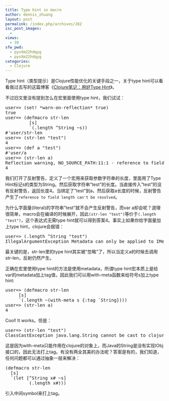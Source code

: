 ```yaml
---
title: Type hint in macro
author: dennis_zhuang
layout: post
permalink: /index.php/archives/282
isc_post_images:
  - 
views:
  - 39
sfw_pwd:
  - pyvXm22hdqyg
  - pyvXm22hdqyg
categories:
  - Clojure
---
```

<div id="post-entry-excerpt-282" class="entry-part">
  <p>
    Type hint（类型提示）是Clojure性能优化的关键手段之一，关于type hint可以看看我过去写的这篇博客《<a href="http://www.blogjava.net/killme2008/archive/2012/07/10/382738.html">Clojure笔记：用好Type Hint</a>》。
  </p>
  
  <p>
    不过旧文里没有提到怎么在宏里面使用type hint，我们试试：
  </p>
  
  <pre class="brush: clojure; notranslate">user=&gt; (set! *warn-on-reflection* true)
true
user=&gt; (defmacro str-len
         [s]
         `(.length ^String ~s))
#'user/str-len
user=&gt; (str-len "test")
4
user=&gt; (def a "test")
#'user/a
user=&gt; (str-len a)
Reflection warning, NO_SOURCE_PATH:11:1 - reference to field length can't be resolved.
4
</pre>
  
  <p>
    我们打开了反射警告，定义了一个宏用来获取参数字符串的长度，里面用了Type Hint标记s的类型为String。然后获取字符串&#8221;test&#8221;的长度。当直接传入&#8221;test&#8221;的没有反射警告，返回长度4。当绑定了&#8221;test&#8221;到a，然后获取a长度的时候，反射警告产生了<code>reference to field length can't be resolved</code>。
  </p>
  
  <p>
    为什么字面量(literal)的字符串&#8221;test&#8221;就不会产生反射警告，而var a却会呢？道理很简单，macro会在编译的时候展开，因此<code>(str-len "test")</code>等价于<code>(.length "test")</code>，这个表达式无需type hint就可以得到答案4。事实上如果你给字面量加上type hint，clojure会报错：
  </p>
  
  <pre class="brush: clojure; notranslate">user=&gt; (.length ^String "test")
IllegalArgumentException Metadata can only be applied to IMetas....
</pre>
  
  <p>
    最关键的是，str-len里的type hint其实被“忽略”了，所以当定义a的时候去调用str-len，反射仍然产生。
  </p>
  
  <p>
    正确在宏里使用type hint的方法是使用metadata，所谓type hint宏本质上是给var的metadata加上tag值，因此我们可以用with-meta函数来给符号s加上type hint:
  </p>
  
  <pre class="brush: clojure; notranslate">user=&gt; (defmacro str-len
     [s]
     `(.length ~(with-meta s {:tag `String})))
user=&gt; (str-len a)
4
</pre>
  
  <p>
    Cool! It works。但是：
  </p>
  
  <pre class="brush: clojure; notranslate">user=&gt; (str-len "test")
ClassCastException java.lang.String cannot be cast to clojure.lang.IObj
</pre>
  
  <p>
    这是因为with-meta只能作用在clojure的对象上，而Java的String是没有实现IObj接口的，因此无法打上tag。有没有两全其美的办法呢？答案是有的，我们知道，任何问题都可以通过抽象一层来解决：
  </p>
  
  <pre class="brush: clojure; notranslate">(defmacro str-len
  [s]
  `(let [^String x# ~s]
         (.length x#)))
</pre>
  
  <p>
    引入中间symbol来打上tag。
  </p>
</div>

<div id="post-footer-282" class="post-footer clear">
</div>